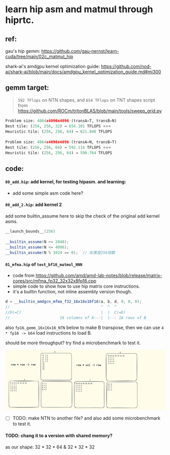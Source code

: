# learn hip asm and matmul through hiprtc.

## ref:
gau's hip gemm: https://github.com/gau-nernst/learn-cuda/tree/main/02c_matmul_hip

shark-ai's amdgpu kernel optimization guide: https://github.com/nod-ai/shark-ai/blob/main/docs/amdgpu_kernel_optimization_guide.md#mi300

## gemm target: 
> `592 TFlops` on NTN shapes, and `654 TFlops` on TNT shapes
script from https://github.com/ROCm/tritonBLAS/blob/main/tools/sweep_grid.py
```python
Problem size: 4864x4096x4096 (transA=T, transB=N)
Best tile: (256, 256, 32) → 654.101 TFLOPS ⭐️⭐️⭐️
Heuristic tile: (256, 256, 64) → 621.040 TFLOPS

Problem size: 4864x4096x4096 (transA=N, transB=T)
Best tile: (256, 256, 64) → 592.116 TFLOPS ⭐️⭐️⭐️
Heuristic tile: (256, 256, 64) → 590.764 TFLOPS
```


## code: 
#### `00_add.hip`: add kernel, for testing hipasm. and learning: 
- add some simple asm code here?
#### `00_add_2.hip`: add kernel 2
add some builtin_assume here to skip the check of the original add kernel asms.
```c++
__launch_bounds__(256)

__builtin_assume(N >= 2048);
__builtin_assume(N <= 4096);
__builtin_assume(N % 1024 == 0);  // 如果是256倍数
```
#### `01_mfma.hip` of `test_bf16_matmul_NNN`
- code from https://github.com/amd/amd-lab-notes/blob/release/matrix-cores/src/mfma_fp32_32x32x8fp16.cpp
- simple code to show how to use hip matrix core instructions.
- it's a builtin function, not inline assembly version though.

```c++
d = __builtin_amdgcn_mfma_f32_16x16x16f16(a, b, d, 0, 0, 0);
//                                        ^  ^  ^
//D(=C)                                   |  |  C(=D)
//                      16 columns of A---|  |--- 16 rows of B
```


also `fp16_gemm_16x16x16_NTN` below to make B transpose, then we can use `4 * fp16 -> b64` load instructions to load B.

should be more throughput? try find a microbenchmark to test it.

![mfma_f32_16x16x16f16](image/mfma_f32_16x16x16f16.png)

- [ ] TODO: make NTN to another file? and also add some microbenchmark to test it.

#### TODO: chang it to a version with shared memory?
as our shape: 32 * 32 * 64 & 32 * 32 * 32


